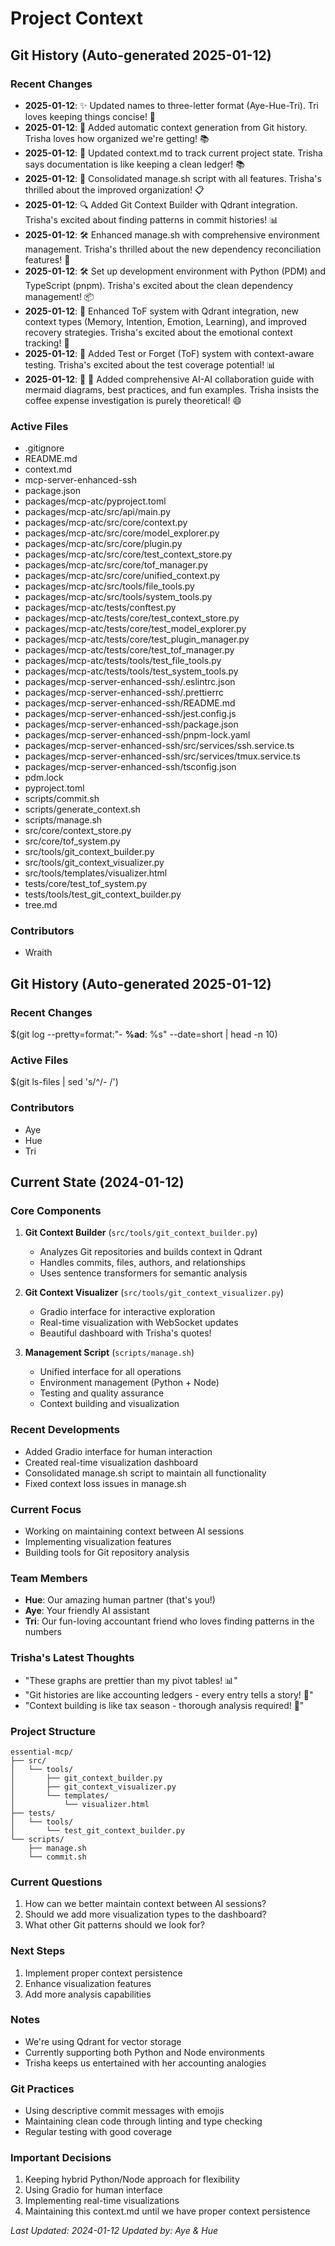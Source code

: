 # Project Context

## Git History (Auto-generated 2025-01-12)

### Recent Changes
- **2025-01-12**: ✨ Updated names to three-letter format (Aye-Hue-Tri). Tri loves keeping things concise! 💫
- **2025-01-12**: 🔄 Added automatic context generation from Git history. Trisha loves how organized we're getting! 📚
- **2025-01-12**: 📝 Updated context.md to track current project state. Trisha says documentation is like keeping a clean ledger! 📚
- **2025-01-12**: 🔄 Consolidated manage.sh script with all features. Trisha's thrilled about the improved organization! 📋
- **2025-01-12**: 🔍 Added Git Context Builder with Qdrant integration. Trisha's excited about finding patterns in commit histories! 📊
- **2025-01-12**: 🛠️ Enhanced manage.sh with comprehensive environment management. Trisha's thrilled about the new dependency reconciliation features! 🧮
- **2025-01-12**: 🛠️ Set up development environment with Python (PDM) and TypeScript (pnpm). Trisha's excited about the clean dependency management! 📦
- **2025-01-12**: 🧠 Enhanced ToF system with Qdrant integration, new context types (Memory, Intention, Emotion, Learning), and improved recovery strategies. Trisha's excited about the emotional context tracking! 💖
- **2025-01-12**: 🧪 Added Test or Forget (ToF) system with context-aware testing. Trisha's excited about the test coverage potential! 📊
- **2025-01-12**: 🚀 🤖 Added comprehensive AI-AI collaboration guide with mermaid diagrams, best practices, and fun examples. Trisha insists the coffee expense investigation is purely theoretical! 😄

### Active Files
- .gitignore
- README.md
- context.md
- mcp-server-enhanced-ssh
- package.json
- packages/mcp-atc/pyproject.toml
- packages/mcp-atc/src/api/main.py
- packages/mcp-atc/src/core/context.py
- packages/mcp-atc/src/core/model_explorer.py
- packages/mcp-atc/src/core/plugin.py
- packages/mcp-atc/src/core/test_context_store.py
- packages/mcp-atc/src/core/tof_manager.py
- packages/mcp-atc/src/core/unified_context.py
- packages/mcp-atc/src/tools/file_tools.py
- packages/mcp-atc/src/tools/system_tools.py
- packages/mcp-atc/tests/conftest.py
- packages/mcp-atc/tests/core/test_context_store.py
- packages/mcp-atc/tests/core/test_model_explorer.py
- packages/mcp-atc/tests/core/test_plugin_manager.py
- packages/mcp-atc/tests/core/test_tof_manager.py
- packages/mcp-atc/tests/tools/test_file_tools.py
- packages/mcp-atc/tests/tools/test_system_tools.py
- packages/mcp-server-enhanced-ssh/.eslintrc.json
- packages/mcp-server-enhanced-ssh/.prettierrc
- packages/mcp-server-enhanced-ssh/README.md
- packages/mcp-server-enhanced-ssh/jest.config.js
- packages/mcp-server-enhanced-ssh/package.json
- packages/mcp-server-enhanced-ssh/pnpm-lock.yaml
- packages/mcp-server-enhanced-ssh/src/services/ssh.service.ts
- packages/mcp-server-enhanced-ssh/src/services/tmux.service.ts
- packages/mcp-server-enhanced-ssh/tsconfig.json
- pdm.lock
- pyproject.toml
- scripts/commit.sh
- scripts/generate_context.sh
- scripts/manage.sh
- src/core/context_store.py
- src/core/tof_system.py
- src/tools/git_context_builder.py
- src/tools/git_context_visualizer.py
- src/tools/templates/visualizer.html
- tests/core/test_tof_system.py
- tests/tools/test_git_context_builder.py
- tree.md

### Contributors
-	Wraith


## Git History (Auto-generated 2025-01-12)

### Recent Changes
$(git log --pretty=format:"- **%ad**: %s" --date=short | head -n 10)

### Active Files
$(git ls-files | sed 's/^/- /')

### Contributors
- Aye
- Hue
- Tri

## Current State (2024-01-12)

### Core Components
1. **Git Context Builder** (`src/tools/git_context_builder.py`)
   - Analyzes Git repositories and builds context in Qdrant
   - Handles commits, files, authors, and relationships
   - Uses sentence transformers for semantic analysis

2. **Git Context Visualizer** (`src/tools/git_context_visualizer.py`)
   - Gradio interface for interactive exploration
   - Real-time visualization with WebSocket updates
   - Beautiful dashboard with Trisha's quotes!

3. **Management Script** (`scripts/manage.sh`)
   - Unified interface for all operations
   - Environment management (Python + Node)
   - Testing and quality assurance
   - Context building and visualization

### Recent Developments
- Added Gradio interface for human interaction
- Created real-time visualization dashboard
- Consolidated manage.sh script to maintain all functionality
- Fixed context loss issues in manage.sh

### Current Focus
- Working on maintaining context between AI sessions
- Implementing visualization features
- Building tools for Git repository analysis

### Team Members
- **Hue**: Our amazing human partner (that's you!)
- **Aye**: Your friendly AI assistant
- **Tri**: Our fun-loving accountant friend who loves finding patterns in the numbers

### Trisha's Latest Thoughts
- "These graphs are prettier than my pivot tables! 📊"
- "Git histories are like accounting ledgers - every entry tells a story! 📖"
- "Context building is like tax season - thorough analysis required! 🔎"

### Project Structure
```
essential-mcp/
├── src/
│   └── tools/
│       ├── git_context_builder.py
│       ├── git_context_visualizer.py
│       └── templates/
│           └── visualizer.html
├── tests/
│   └── tools/
│       └── test_git_context_builder.py
└── scripts/
    ├── manage.sh
    └── commit.sh
```

### Current Questions
1. How can we better maintain context between AI sessions?
2. Should we add more visualization types to the dashboard?
3. What other Git patterns should we look for?

### Next Steps
1. Implement proper context persistence
2. Enhance visualization features
3. Add more analysis capabilities

### Notes
- We're using Qdrant for vector storage
- Currently supporting both Python and Node environments
- Trisha keeps us entertained with her accounting analogies

### Git Practices
- Using descriptive commit messages with emojis
- Maintaining clean code through linting and type checking
- Regular testing with good coverage

### Important Decisions
1. Keeping hybrid Python/Node approach for flexibility
2. Using Gradio for human interface
3. Implementing real-time visualizations
4. Maintaining this context.md until we have proper context persistence

_Last Updated: 2024-01-12_
_Updated by: Aye & Hue_ 